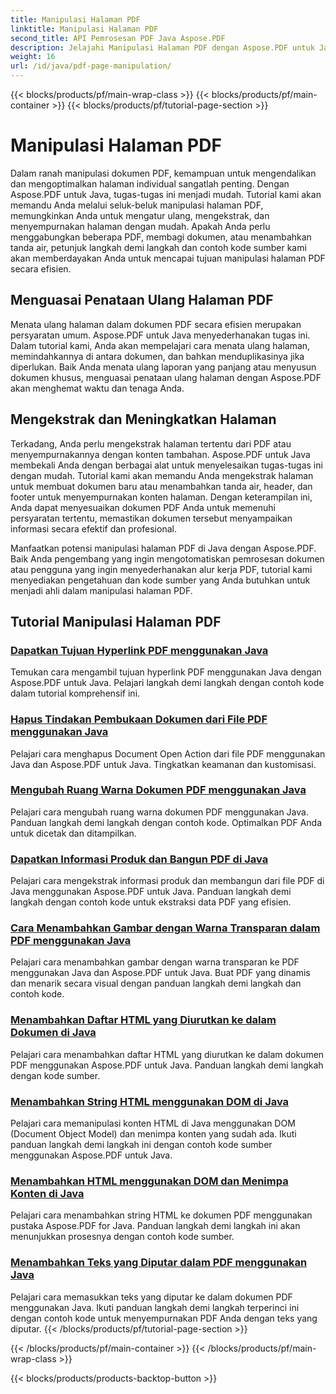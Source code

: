 ```yaml
---
title: Manipulasi Halaman PDF
linktitle: Manipulasi Halaman PDF
second_title: API Pemrosesan PDF Java Aspose.PDF
description: Jelajahi Manipulasi Halaman PDF dengan Aspose.PDF untuk Java. Pelajari cara mengatur ulang, mengekstrak, dan menyempurnakan halaman PDF dengan mudah.
weight: 16
url: /id/java/pdf-page-manipulation/
---
```


{{< blocks/products/pf/main-wrap-class >}}
{{< blocks/products/pf/main-container >}}
{{< blocks/products/pf/tutorial-page-section >}}

# Manipulasi Halaman PDF


Dalam ranah manipulasi dokumen PDF, kemampuan untuk mengendalikan dan mengoptimalkan halaman individual sangatlah penting. Dengan Aspose.PDF untuk Java, tugas-tugas ini menjadi mudah. Tutorial kami akan memandu Anda melalui seluk-beluk manipulasi halaman PDF, memungkinkan Anda untuk mengatur ulang, mengekstrak, dan menyempurnakan halaman dengan mudah. Apakah Anda perlu menggabungkan beberapa PDF, membagi dokumen, atau menambahkan tanda air, petunjuk langkah demi langkah dan contoh kode sumber kami akan memberdayakan Anda untuk mencapai tujuan manipulasi halaman PDF secara efisien.

## Menguasai Penataan Ulang Halaman PDF

Menata ulang halaman dalam dokumen PDF secara efisien merupakan persyaratan umum. Aspose.PDF untuk Java menyederhanakan tugas ini. Dalam tutorial kami, Anda akan mempelajari cara menata ulang halaman, memindahkannya di antara dokumen, dan bahkan menduplikasinya jika diperlukan. Baik Anda menata ulang laporan yang panjang atau menyusun dokumen khusus, menguasai penataan ulang halaman dengan Aspose.PDF akan menghemat waktu dan tenaga Anda.

## Mengekstrak dan Meningkatkan Halaman

Terkadang, Anda perlu mengekstrak halaman tertentu dari PDF atau menyempurnakannya dengan konten tambahan. Aspose.PDF untuk Java membekali Anda dengan berbagai alat untuk menyelesaikan tugas-tugas ini dengan mudah. Tutorial kami akan memandu Anda mengekstrak halaman untuk membuat dokumen baru atau menambahkan tanda air, header, dan footer untuk menyempurnakan konten halaman. Dengan keterampilan ini, Anda dapat menyesuaikan dokumen PDF Anda untuk memenuhi persyaratan tertentu, memastikan dokumen tersebut menyampaikan informasi secara efektif dan profesional.

Manfaatkan potensi manipulasi halaman PDF di Java dengan Aspose.PDF. Baik Anda pengembang yang ingin mengotomatiskan pemrosesan dokumen atau pengguna yang ingin menyederhanakan alur kerja PDF, tutorial kami menyediakan pengetahuan dan kode sumber yang Anda butuhkan untuk menjadi ahli dalam manipulasi halaman PDF.

## Tutorial Manipulasi Halaman PDF
### [Dapatkan Tujuan Hyperlink PDF menggunakan Java](./get-pdf-hyperlink-destination-using-java/)
Temukan cara mengambil tujuan hyperlink PDF menggunakan Java dengan Aspose.PDF untuk Java. Pelajari langkah demi langkah dengan contoh kode dalam tutorial komprehensif ini.
### [Hapus Tindakan Pembukaan Dokumen dari File PDF menggunakan Java](./remove-document-open-action-from-pdf-file-using-java/)
Pelajari cara menghapus Document Open Action dari file PDF menggunakan Java dan Aspose.PDF untuk Java. Tingkatkan keamanan dan kustomisasi.
### [Mengubah Ruang Warna Dokumen PDF menggunakan Java](./change-color-space-of-pdf-document-using-java/)
Pelajari cara mengubah ruang warna dokumen PDF menggunakan Java. Panduan langkah demi langkah dengan contoh kode. Optimalkan PDF Anda untuk dicetak dan ditampilkan.
### [Dapatkan Informasi Produk dan Bangun PDF di Java](./get-product-and-build-information-of-pdf-in-java/)
Pelajari cara mengekstrak informasi produk dan membangun dari file PDF di Java menggunakan Aspose.PDF untuk Java. Panduan langkah demi langkah dengan contoh kode untuk ekstraksi data PDF yang efisien.
### [Cara Menambahkan Gambar dengan Warna Transparan dalam PDF menggunakan Java](./how-to-add-drawing-with-transparent-color-in-pdf-using-java/)
Pelajari cara menambahkan gambar dengan warna transparan ke PDF menggunakan Java dan Aspose.PDF untuk Java. Buat PDF yang dinamis dan menarik secara visual dengan panduan langkah demi langkah dan contoh kode.
### [Menambahkan Daftar HTML yang Diurutkan ke dalam Dokumen di Java](./add-html-ordered-list-into-documents-in-java/)
Pelajari cara menambahkan daftar HTML yang diurutkan ke dalam dokumen PDF menggunakan Aspose.PDF untuk Java. Panduan langkah demi langkah dengan kode sumber.
### [Menambahkan String HTML menggunakan DOM di Java](./add-html-string-using-dom-in-java/)
Pelajari cara memanipulasi konten HTML di Java menggunakan DOM (Document Object Model) dan menimpa konten yang sudah ada. Ikuti panduan langkah demi langkah ini dengan contoh kode sumber menggunakan Aspose.PDF untuk Java.
### [Menambahkan HTML menggunakan DOM dan Menimpa Konten di Java](./add-html-using-dom-and-overwrite-content-in-java/)
Pelajari cara menambahkan string HTML ke dokumen PDF menggunakan pustaka Aspose.PDF for Java. Panduan langkah demi langkah ini akan menunjukkan prosesnya dengan contoh kode sumber.
### [Menambahkan Teks yang Diputar dalam PDF menggunakan Java](./add-rotated-text-in-pdf-using-java/)
Pelajari cara memasukkan teks yang diputar ke dalam dokumen PDF menggunakan Java. Ikuti panduan langkah demi langkah terperinci ini dengan contoh kode untuk menyempurnakan PDF Anda dengan teks yang diputar.
{{< /blocks/products/pf/tutorial-page-section >}}

{{< /blocks/products/pf/main-container >}}
{{< /blocks/products/pf/main-wrap-class >}}

{{< blocks/products/products-backtop-button >}}
